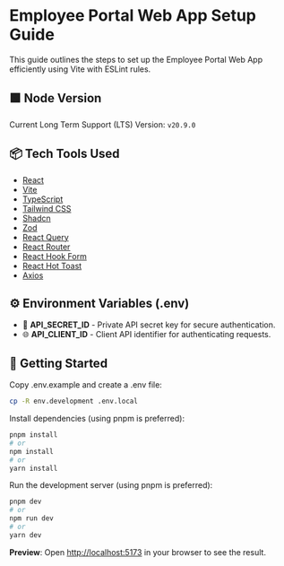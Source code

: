 # Employee Portal Web App Setup Guide

This guide outlines the steps to set up the Employee Portal Web App efficiently using Vite with ESLint rules.

## 🟩 Node Version

Current Long Term Support (LTS) Version: `v20.9.0`

## 📦 Tech Tools Used

- [React](https://react.dev)
- [Vite](https://vitejs.dev)
- [TypeScript](https://www.typescriptlang.org)
- [Tailwind CSS](https://tailwindcss.com)
- [Shadcn](https://ui.shadcn.com)
- [Zod](https://zod.dev)
- [React Query](https://tanstack.com/query/v3/docs/react/overview)
- [React Router](https://reactrouter.com/en/main/start/overview)
- [React Hook Form](https://react-hook-form.com)
- [React Hot Toast](https://react-hot-toast.com)
- [Axios](https://axios-http.com/docs/intro)

## ⚙️ Environment Variables (.env)

- 🔑 **API_SECRET_ID** - Private API secret key for secure authentication.
- 🌐 **API_CLIENT_ID** - Client API identifier for authenticating requests.

## 🚀 Getting Started

Copy .env.example and create a .env file:

```bash
cp -R env.development .env.local
```

Install dependencies (using pnpm is preferred):

```bash
pnpm install
# or
npm install
# or
yarn install
```

Run the development server (using pnpm is preferred):

```bash
pnpm dev
# or
npm run dev
# or
yarn dev
```

**Preview**: Open [http://localhost:5173](http://localhost:5173) in your browser to see the result.
